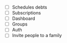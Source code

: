 - [ ] Schedules debts
- [ ] Subscriptions
- [ ] Dashboard
- [ ] Groups
- [ ] Auth
- [ ] Invite people to a family